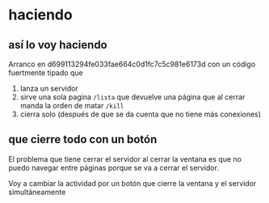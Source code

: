 # haciendo

## así lo voy haciendo

Arranco en d699113294fe033fae664c0d1fc7c5c981e6173d con un código fuertmente tipado que
  1. lanza un servidor
  2. sirve una sola pagina `/lista` que devuelve una página que al cerrar manda la orden de matar `/kill`
  3. cierra solo (después de que se da cuenta que no tiene más conexiones)

## que cierre todo con un botón

El problema que tiene cerrar el servidor al cerrar la ventana es que no puedo navegar entre páginas porque se va a cerrar el servidor.

Voy a cambiar la actividad por un botón que cierre la ventana y el servidor simultáneamente
